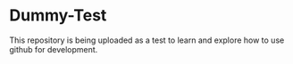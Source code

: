 # Dummy-Test
This repository is being uploaded as a test to learn and explore how to use github for development.
